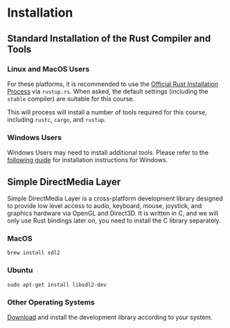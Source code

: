 # Installation

## Standard Installation of the Rust Compiler and Tools

### Linux and MacOS Users

For these platforms, it is recommended to use the [Official Rust Installation Process](https://rustup.rs/) via `rustup.rs`. When asked, the default settings (including the `stable` compiler) are suitable for this course.

This will process will install a number of tools required for this course, including `rustc`, `cargo`, and `rustup`.

### Windows Users

Windows Users may need to install additional tools. Please refer to the [following guide](https://doc.rust-lang.org/book/ch01-01-installation.html#installing-rustup-on-windows) for installation instructions for Windows.

## Simple DirectMedia Layer

Simple DirectMedia Layer is a cross-platform development library designed to provide low level access to audio, keyboard, mouse, joystick, and graphics hardware via OpenGL and Direct3D. It is written in C, and we will only use Rust bindings later on, you need to install the C library separately.

### MacOS

```shell
brew install sdl2
```

### Ubuntu

```shell
sudo apt-get install libsdl2-dev
```

### Other Operating Systems

[Download](https://www.libsdl.org/download-2.0.php) and install the development library according to your system.
